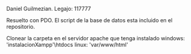 Daniel Guilmezian. Legajo: 117777

Resuelto con PDO. El script de la base de datos esta incluido en el repositorio.

Clonear la carpeta en el servidor apache que tenga instalado
windows: 'instalacionXampp'\htdocs
linux: 'var/www/html'
